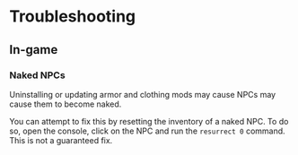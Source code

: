 # Troubleshooting

## In-game

### Naked NPCs

Uninstalling or updating armor and clothing mods may cause NPCs may cause them to become naked.

You can attempt to fix this by resetting the inventory of a naked NPC.
To do so, open the console, click on the NPC and run the `resurrect 0` command.
This is not a guaranteed fix.

